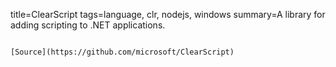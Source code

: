 title=ClearScript
tags=language, clr, nodejs, windows
summary=A library for adding scripting to .NET applications.
~~~~~~

[Source](https://github.com/microsoft/ClearScript)
